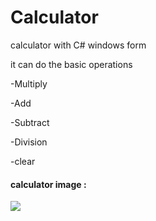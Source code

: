 # Calculator

calculator with C# windows form 

it can do the basic operations

-Multiply

-Add

-Subtract

-Division

-clear

#### calculator image :

<img src="https://github.com/user-attachments/assets/0fc9679d-bd8c-4091-a021-146edbbe9e72">
